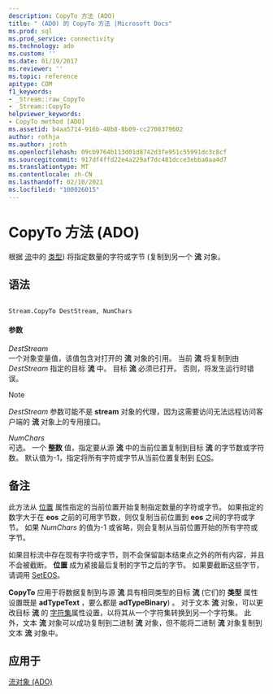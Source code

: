 ```yaml
---
description: CopyTo 方法 (ADO)
title: " (ADO) 的 CopyTo 方法 |Microsoft Docs"
ms.prod: sql
ms.prod_service: connectivity
ms.technology: ado
ms.custom: ''
ms.date: 01/19/2017
ms.reviewer: ''
ms.topic: reference
apitype: COM
f1_keywords:
- _Stream::raw_CopyTo
- _Stream::CopyTo
helpviewer_keywords:
- CopyTo method [ADO]
ms.assetid: b4aa5714-916b-48b8-8b09-cc2708379602
author: rothja
ms.author: jroth
ms.openlocfilehash: 09cb9764b113d01d8742d3fe951c55991dc3c8cf
ms.sourcegitcommit: 917df4ffd22e4a229af7dc481dcce3ebba0aa4d7
ms.translationtype: MT
ms.contentlocale: zh-CN
ms.lasthandoff: 02/10/2021
ms.locfileid: "100026015"
---
```

# <a name="copyto-method-ado"></a>CopyTo 方法 (ADO)
根据 [流](./stream-object-ado.md)中的 [类型](./type-property-ado-stream.md)) 将指定数量的字符或字节 (复制到另一个 **流** 对象。  
  
## <a name="syntax"></a>语法  
  
```  
  
Stream.CopyTo DestStream, NumChars  
```  
  
#### <a name="parameters"></a>参数  
 *DestStream*  
 一个对象变量值，该值包含对打开的 **流** 对象的引用。 当前 **流** 将复制到由 *DestStream* 指定的目标 **流** 中。 目标 **流** 必须已打开。 否则，将发生运行时错误。  
  
> [!NOTE]
>  *DestStream* 参数可能不是 **stream** 对象的代理，因为这需要访问无法远程访问客户端的 **流** 对象上的专用接口。  
  
 *NumChars*  
 可选。 一个 **整数** 值，指定要从源 **流** 中的当前位置复制到目标 **流** 的字节数或字符数。 默认值为-1，指定将所有字符或字节从当前位置复制到 [EOS](./eos-property.md)。  
  
## <a name="remarks"></a>备注  
 此方法从 [位置](./position-property-ado.md) 属性指定的当前位置开始复制指定数量的字符或字节。 如果指定的数字大于在 **eos** 之前的可用字节数，则仅复制当前位置到 **eos** 之间的字符或字节。 如果 *NumChars* 的值为-1 或省略，则会复制从当前位置开始的所有字符或字节。  
  
 如果目标流中存在现有字符或字节，则不会保留副本结束点之外的所有内容，并且不会被截断。 **位置** 成为紧接最后复制的字节之后的字节。 如果要截断这些字节，请调用 [SetEOS](./seteos-method.md)。  
  
 **CopyTo** 应用于将数据复制到与源 **流** 具有相同类型的目标 **流** (它们的 **类型** 属性设置既是 **adTypeText** ，要么都是 **adTypeBinary**) 。 对于文本 **流** 对象，可以更改目标 **流** 的 [字符集](./charset-property-ado.md)属性设置，以将其从一个字符集转换到另一个字符集。 此外，文本 **流** 对象可以成功复制到二进制 **流** 对象，但不能将二进制 **流** 对象复制到文本 **流** 对象中。  
  
## <a name="applies-to"></a>应用于  
 [流对象 (ADO)](./stream-object-ado.md)